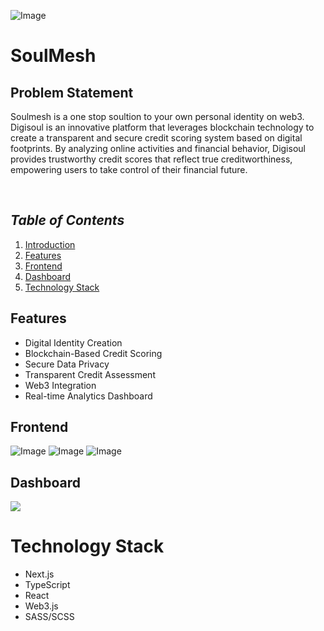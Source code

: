 ![Image](https://github.com/user-attachments/assets/74178dd6-b0e1-45cc-80a8-db858f1526ad)
# SoulMesh

## Problem Statement
Soulmesh is a one stop soultion to your own personal identity on web3.
Digisoul is an innovative platform that leverages blockchain technology to create a transparent and secure credit scoring system based on digital footprints. By analyzing online activities and financial behavior, Digisoul provides trustworthy credit scores that reflect true creditworthiness, empowering users to take control of their financial future.

<br/>

## *Table of Contents*

1. [Introduction](#introduction)
2. [Features](#features)
3. [Frontend](#frontend)
4. [Dashboard](#Dashboard)
5. [Technology Stack](#technology-stack)

## Features

- Digital Identity Creation
- Blockchain-Based Credit Scoring
- Secure Data Privacy
- Transparent Credit Assessment
- Web3 Integration
- Real-time Analytics Dashboard

## Frontend

![Image](https://github.com/user-attachments/assets/49c54b26-fa66-4177-a8f0-7a27a0ad2e63)
![Image](https://github.com/user-attachments/assets/62b598d0-be67-4074-8389-b9434ff14e27)
![Image](https://github.com/user-attachments/assets/892a8503-113b-4b96-aafb-2ea67ef3e96e)

## Dashboard

![](https://github.com/DeadStar009/SoulMesh/blob/main/DigisoulDashboard/Digisoul1.gif)


# Technology Stack
- Next.js
- TypeScript
- React
- Web3.js
- SASS/SCSS
